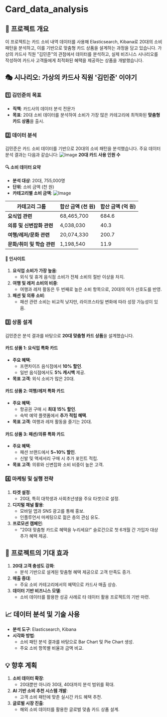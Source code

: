 # Card_data_analysis

## 📖 **프로젝트 개요**

이 프로젝트는 카드 소비 내역 데이터를 사용해 Elasticsearch, Kibana로 20대의 소비 패턴을 분석하고, 이를 기반으로 맞춤형 카드 상품을 설계하는 과정을 담고 있습니다. 가상의 카드사 직원 "김민준"의 관점에서 데이터를 분석하고, 실제 비즈니스 시나리오를 작성하여 카드사 고객들에게 최적화된 혜택을 제공하는 상품을 개발했습니다.


## 🎭 **시나리오: 가상의 카드사 직원 '김민준' 이야기**

### 1️⃣ **김민준의 목표**

- **직책**: 카드사의 데이터 분석 전문가
- **목표**: 20대 소비 데이터를 분석하여 소비가 가장 많은 카테고리에 최적화된 **맞춤형 카드 상품**을 출시.


### 2️⃣ **데이터 분석**

김민준은 카드 소비 데이터를 기반으로 20대의 소비 패턴을 분석했습니다. 주요 데이터 분석 결과는 다음과 같습니다:
![Image](https://github.com/user-attachments/assets/bea00741-ec40-484e-9411-27d26cc0abb9)
**20대 카드 사용 인원 수**

#### 🔍 **소비 데이터 요약**

- **분석 대상**: 20대, 755,000명
- **단위**: 소비 금액 (천 원)
- **카테고리별 소비 금액**:
![Image](https://github.com/user-attachments/assets/aa12b7af-0c79-48dc-8bc9-9cae71ab724f)

|**카테고리 그룹**|**합산 금액 (천 원)**|**합산 금액 (억 원)**|
|---|---|---|
|**요식업 관련**|68,465,700|684.6|
|**의류 및 신변잡화 관련**|4,038,030|40.3|
|**여행/레저/문화 관련**|20,074,330|200.7|
|**문화/취미 및 학습 관련**|1,198,540|11.9|

#### 🔑 **인사이트**

1. **요식업 소비가 가장 높음**:
    - 외식 및 휴게 음식점 소비가 전체 소비의 절반 이상을 차지.
2. **여행 및 레저 소비의 비중**:
    - 여행과 레저 활동은 두 번째로 높은 소비 항목으로, 20대의 여가 선호도를 반영.
3. **패션 및 의류 소비**:
    - 패션 관련 소비는 비교적 낮지만, 라이프스타일 변화에 따라 성장 가능성이 있음.


### 3️⃣ **상품 설계**

김민준은 분석 결과를 바탕으로 **20대 맞춤형 카드 상품**을 설계했습니다.

#### **카드 상품 1: 요식업 특화 카드**

- **주요 혜택**:
    - 프랜차이즈 음식점에서 **10% 할인**.
    - 일반 음식점에서도 **5% 캐시백** 제공.
- **목표 고객**: 외식 소비가 많은 20대.

#### **카드 상품 2: 여행/레저 특화 카드**

- **주요 혜택**:
    - 항공권 구매 시 **최대 15% 할인**.
    - 숙박 예약 플랫폼에서 **추가 적립 혜택**.
- **목표 고객**: 여행과 레저 활동을 즐기는 20대.

#### **카드 상품 3: 패션/의류 특화 카드**

- **주요 혜택**:
    - 패션 브랜드에서 **5~10% 할인**.
    - 신발 및 액세서리 구매 시 추가 포인트 적립.
- **목표 고객**: 의류와 신변잡화 소비 비중이 높은 고객.


### 4️⃣ **마케팅 및 실행 전략**

1. **타겟 설정**:
    - 20대, 특히 대학생과 사회초년생을 주요 타겟으로 설정.
2. **디지털 채널 활용**:
    - 모바일 앱과 SNS 광고를 통해 홍보.
    - 인플루언서 마케팅으로 젊은 층의 관심 유도.
3. **프로모션 캠페인**:
    - "20대 맞춤형 카드로 혜택을 누리세요!" 슬로건으로 첫 6개월 간 가입자 대상 추가 혜택 제공.

## 🚀 **프로젝트의 기대 효과**

1. **20대 고객 충성도 강화**:
    - 분석 기반으로 설계된 맞춤형 혜택 제공으로 고객 만족도 증가.
2. **매출 증대**:
    - 주요 소비 카테고리에서의 혜택으로 카드사 매출 상승.
3. **데이터 기반 비즈니스 모델**:
    - 소비 데이터를 활용한 성공 사례로 타 데이터 활용 프로젝트의 기반 마련.


## 📈 **데이터 분석 및 기술 사용**

- **분석 도구**: Elasticsearch, Kibana
- **시각화 방법**:
    - 소비 패턴 분석 결과를 바탕으로 Bar Chart 및 Pie Chart 생성.
    - 주요 소비 항목별 비율과 금액 비교.


## 💡 **향후 계획**

1. **소비 데이터 확장**:
    - 20대뿐만 아니라 30대, 40대까지 분석 범위를 확대.
2. **AI 기반 소비 추천 시스템 개발**:
    - 고객 소비 패턴에 맞춘 실시간 카드 혜택 추천.
3. **글로벌 시장 진출**:
    - 해외 소비 데이터를 활용한 글로벌 맞춤 카드 상품 설계.
